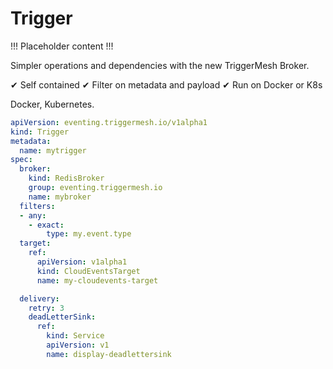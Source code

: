 # Trigger

!!! Placeholder content !!!

Simpler operations and dependencies with the new TriggerMesh Broker.

✔  Self contained
✔  Filter on metadata and payload
✔  Run on Docker or K8s

Docker, Kubernetes.

```yaml
apiVersion: eventing.triggermesh.io/v1alpha1
kind: Trigger
metadata:
  name: mytrigger
spec:
  broker:
    kind: RedisBroker
    group: eventing.triggermesh.io
    name: mybroker
  filters:
  - any:
    - exact:
        type: my.event.type
  target:
    ref:
      apiVersion: v1alpha1
      kind: CloudEventsTarget
      name: my-cloudevents-target

  delivery:
    retry: 3
    deadLetterSink:
      ref:
        kind: Service
        apiVersion: v1
        name: display-deadlettersink

```
